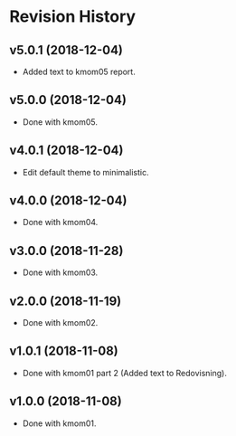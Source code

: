 Revision History
====================


v5.0.1 (2018-12-04)
--------------------

* Added text to kmom05 report.


v5.0.0 (2018-12-04)
--------------------

* Done with kmom05.


v4.0.1 (2018-12-04)
--------------------

* Edit default theme to minimalistic.


v4.0.0 (2018-12-04)
--------------------

* Done with kmom04.


v3.0.0 (2018-11-28)
--------------------

* Done with kmom03.


v2.0.0 (2018-11-19)
--------------------

* Done with kmom02.


v1.0.1 (2018-11-08)
--------------------

* Done with kmom01 part 2 (Added text to Redovisning).


v1.0.0 (2018-11-08)
--------------------

* Done with kmom01.
